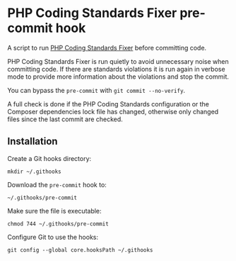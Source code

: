 # PHP Coding Standards Fixer pre-commit hook

A script to run [PHP Coding Standards Fixer](https://github.com/FriendsOfPhp/PHP-CS-Fixer) before committing code.

PHP Coding Standards Fixer is run quietly to avoid unnecessary noise when
committing code. If there are standards violations it is run again in verbose
mode to provide more information about the violations and stop the commit.

You can bypass the `pre-commit` with `git commit --no-verify`.

A full check is done if the PHP Coding Standards configuration or the Composer
dependencies lock file has changed, otherwise only changed files since the last
commit are checked.

## Installation

Create a Git hooks directory:

    mkdir ~/.githooks

Download the `pre-commit` hook to:

    ~/.githooks/pre-commit

Make sure the file is executable:

    chmod 744 ~/.githooks/pre-commit

Configure Git to use the hooks:

    git config --global core.hooksPath ~/.githooks
